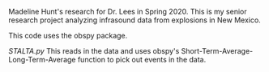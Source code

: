 Madeline Hunt's research for Dr. Lees in Spring 2020. This is my senior research project analyzing infrasound data from explosions in New Mexico.

This code uses the obspy package.


*STALTA.py*
This reads in the data and uses obspy's Short-Term-Average-Long-Term-Average function to pick out events in the data.
